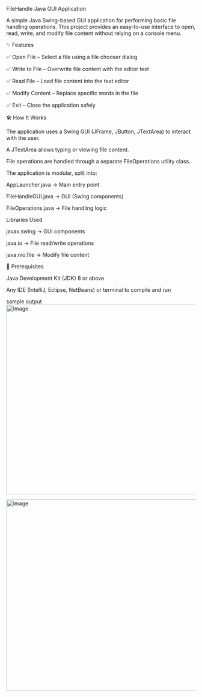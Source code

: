 
FileHandle Java GUI Application

A simple Java Swing-based GUI application for performing basic file handling operations. This project provides an easy-to-use interface to open, read, write, and modify file content without relying on a console menu.

✨ Features

✅ Open File – Select a file using a file chooser dialog

✅ Write to File – Overwrite file content with the editor text

✅ Read File – Load file content into the text editor

✅ Modify Content – Replace specific words in the file

✅ Exit – Close the application safely

🛠 How It Works

The application uses a Swing GUI (JFrame, JButton, JTextArea) to interact with the user.

A JTextArea allows typing or viewing file content.

File operations are handled through a separate FileOperations utility class.

The application is modular, split into:

AppLauncher.java → Main entry point

FileHandleGUI.java → GUI (Swing components)

FileOperations.java → File handling logic

Libraries Used

javax.swing → GUI components

java.io → File read/write operations

java.nio.file → Modify file content

🚀 Prerequisites

Java Development Kit (JDK) 8 or above

Any IDE (IntelliJ, Eclipse, NetBeans) or terminal to compile and run

sample output
<img width="746" height="503" alt="Image" src="https://github.com/user-attachments/assets/610a93de-0008-4c85-8959-acbf7eb033a5" />

<img width="750" height="508" alt="Image" src="https://github.com/user-attachments/assets/ecad365b-5e18-4552-9549-357b696af06d" />
